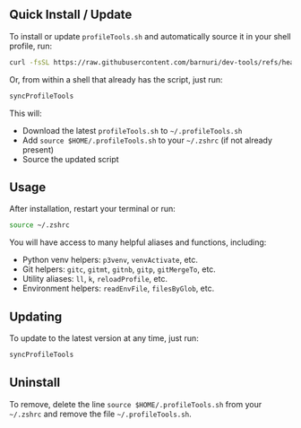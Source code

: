 ## Quick Install / Update

To install or update `profileTools.sh` and automatically source it in your shell profile, run:

```sh
curl -fsSL https://raw.githubusercontent.com/barnuri/dev-tools/refs/heads/master/mac-utils/.profileTools.sh -o ~/.profileTools.sh && source ~/.profileTools.sh
```

Or, from within a shell that already has the script, just run:

```sh
syncProfileTools
```

This will:

-   Download the latest `profileTools.sh` to `~/.profileTools.sh`
-   Add `source $HOME/.profileTools.sh` to your `~/.zshrc` (if not already present)
-   Source the updated script

## Usage

After installation, restart your terminal or run:

```sh
source ~/.zshrc
```

You will have access to many helpful aliases and functions, including:

-   Python venv helpers: `p3venv`, `venvActivate`, etc.
-   Git helpers: `gitc`, `gitmt`, `gitnb`, `gitp`, `gitMergeTo`, etc.
-   Utility aliases: `ll`, `k`, `reloadProfile`, etc.
-   Environment helpers: `readEnvFile`, `filesByGlob`, etc.

## Updating

To update to the latest version at any time, just run:

```sh
syncProfileTools
```

## Uninstall

To remove, delete the line `source $HOME/.profileTools.sh` from your `~/.zshrc` and remove the file `~/.profileTools.sh`.

